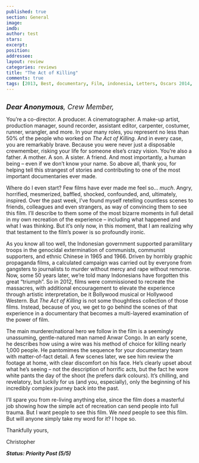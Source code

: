 ```yaml
---
published: true
section: General
image: 
imdb: 
author: test 
stars: 
excerpt: 
position: 
addressee: 
layout: review
categories: reviews
title: "The Act of Killing"
comments: true
tags: [2013, Best, documentary, Film, indonesia, Letters, Oscars 2014, The Act of Killing]
---
```

<div><p><span class="full-image-block ssNonEditable"><span><a href="/letters/2013/9/13/the-act-of-killing.html"><img src="http://static.squarespace.com/static/5005f6bcc4aa41161b33e89e/5329cf1fe4b07c068ebf74de/5329cf1fe4b07c068ebf78bd/1379083725087/The%20Act%20of%20Killing.jpg" alt="" /></a></span></span></p>
<p><em style="font-size:130%;"><strong>Dear Anonymous</strong>, Crew Member,</em></p>
<p>You&rsquo;re a co-director. A producer. A cinematographer. A make-up artist, production manager, sound recorder, assistant editor, carpenter, costumer, runner, wrangler, and more. In your many roles, you represent no less than 50% of the people who worked on <em>The Act of Killing</em>. And in every case, you are remarkably brave. Because you were never just a disposable crewmember, risking your life for someone else&rsquo;s crazy vision. You&rsquo;re also a father. A mother. A son. A sister. A friend. And most importantly, a human being &ndash; even if we don&rsquo;t know your name. So above all, thank you, for helping tell this strangest of stories and contributing to one of the most important documentaries ever made.</p>
<p>Where do I even start? Few films have ever made me feel so&hellip; <em>much</em>. Angry, horrified, mesmerized, baffled, shocked, confounded, and, ultimately, inspired. Over the past week, I&rsquo;ve found myself retelling countless scenes to friends, colleagues and even strangers, as way of convincing them to see this film. I&rsquo;ll describe to them some of the most bizarre moments in full detail in my own recreation of the experience &ndash; including what happened and what I was thinking. But it&rsquo;s only now, in this moment, that I am realizing why that testament to the film&rsquo;s power is so profoundly ironic.</p>
<p>As you know all too well, the Indonesian government supported paramilitary troops in the genocidal extermination of communists, communist supporters, and ethnic Chinese in 1965 and 1966. Driven by horribly graphic propaganda films, a calculated campaign was carried out by everyone from gangsters to journalists to murder without mercy and rape without remorse. Now, some 50 years later, we&rsquo;re told many Indonesians have forgotten this great &ldquo;triumph&rdquo;. So in 2012, films were commissioned to recreate the massacres, with additional encouragement to elevate the experience through artistic interpretation, be it Bollywood musical or Hollywood Western. But <em>The Act of Killing</em> is not some thoughtless collection of those films. Instead, because of you, we get to go behind the scenes of that experience in a documentary that becomes a multi-layered examination of the power of film.</p>
<p>The main murderer/national hero we follow in the film is a seemingly unassuming, gentle-natured man named Anwar Congo. In an early scene, he describes how using a wire was his method of choice for killing nearly 1,000 people. He pantomimes the sequence for your documentary team with matter-of-fact detail. A few scenes later, we see him review the footage at home, with clear discomfort on his face. He&rsquo;s clearly upset about what he&rsquo;s seeing &ndash; not the description of horrific acts, but the fact he wore white pants the day of the shoot (he prefers dark colours). It&rsquo;s chilling, and revelatory, but luckily for us (and you, especially), only the beginning of his incredibly complex journey back into the past.</p>
<p>I&rsquo;ll spare you from re-living anything else, since the film does a masterful job showing how the simple act of recreation can send people into full trauma. But I want people to see this film. We <em>need</em> people to see this film. But will anyone simply take my word for it? I hope so.</p>
<p>Thankfully yours,</p>
<p>Christopher&nbsp;</p>
<p><strong><em>Status: Priority Post (5/5)</em></strong></p></div>
